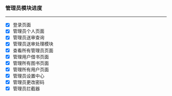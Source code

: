 ### 管理员模块进度
---
- [x] 登录页面
- [x] 管理员个人页面
- [x] 管理员送审查询
- [x] 管理员送审处理模块
- [x] 查看所有管理员页面
- [x] 管理用户借书页面
- [x] 管理所有图书页面
- [x] 管理所有用户页面
- [x] 管理员设置中心
- [x] 管理员更改密码
- [x] 管理员拦截器
